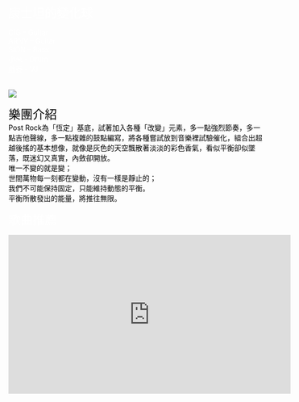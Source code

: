 <body background="https://i.imgur.com/Dp2ZvXr.jpg">

<font color="white" size="5">康士坦的變化球</font>
<p>

<font color="white">CIG – Guitar</font><br>
<font color="white">ARNY – Guitar</font><br>
<font color="white">SION – Bass</font><br>
<font color="white">小米 - Drum</font><br>
<font color="white">啟泰 - VJ</font><br>
<br>

<img src="https://i.imgur.com/cmP2cCV.jpg">
<p>

<font color="black" size="5">樂團介紹</font>
<br>
<font color="black">Post Rock為「恆定」基底，試著加入各種「改變」元素，多一點強烈節奏，多一點吉他聲線，多一點複雜的鼓點編寫，將各種嘗試放到音樂裡試驗催化，組合出超越後搖的基本想像，就像是灰色的天空飄散著淡淡的彩色香氣，看似平衡卻似墜落，既迷幻又真實，內斂卻開放。</font><br>
<font color="black">唯一不變的就是變；</font><br>
<font color="black">世間萬物每一刻都在變動，沒有一樣是靜止的；</font><br>
<font color="black">我們不可能保持固定，只能維持動態的平衡。</font><br>
<font color="black">平衡所散發出的能量，將推往無限。</font><br>
<p>

<font color="white" size="5">歌曲推薦</font>
<iframe allowfullscreen="" frameborder="0" height="315" src="https://www.youtube.com/embed/NhJCYJs0XIA" width="560"></iframe>
